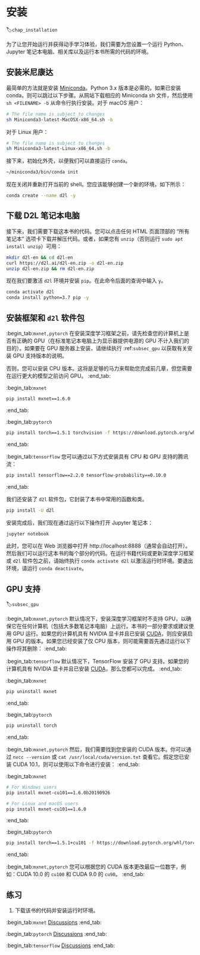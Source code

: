 # 安装
:label:`chap_installation`

为了让您开始运行并获得动手学习体验，我们需要为您设置一个运行 Python、Jupyter 笔记本电脑、相关库以及运行本书所需的代码的环境。

## 安装米尼康达

最简单的方法就是安装 [Miniconda](https://conda.io/en/latest/miniconda.html)。Python 3.x 版本是必需的。如果已安装 conda，则可以跳过以下步骤。从网站下载相应的 Miniconda sh 文件，然后使用 `sh <FILENAME> -b` 从命令行执行安装。对于 macOS 用户：

```bash
# The file name is subject to changes
sh Miniconda3-latest-MacOSX-x86_64.sh -b
```

对于 Linux 用户：

```bash
# The file name is subject to changes
sh Miniconda3-latest-Linux-x86_64.sh -b
```

接下来，初始化外壳，以便我们可以直接运行 `conda`。

```bash
~/miniconda3/bin/conda init
```

现在关闭并重新打开当前的 shell。您应该能够创建一个新的环境，如下所示：

```bash
conda create --name d2l -y
```

## 下载 D2L 笔记本电脑

接下来，我们需要下载这本书的代码。您可以点击任何 HTML 页面顶部的 “所有笔记本” 选项卡下载并解压代码。或者，如果您有 `unzip`（否则运行 `sudo apt install unzip`）可用：

```bash
mkdir d2l-en && cd d2l-en
curl https://d2l.ai/d2l-en.zip -o d2l-en.zip
unzip d2l-en.zip && rm d2l-en.zip
```

现在我们要激活 `d2l` 环境并安装 `pip`。在此命令后面的查询中输入 `y`。

```bash
conda activate d2l
conda install python=3.7 pip -y
```

## 安装框架和 `d2l` 软件包

:begin_tab:`mxnet,pytorch`
在安装深度学习框架之前，请先检查您的计算机上是否有正确的 GPU（在标准笔记本电脑上为显示器提供电源的 GPU 不计入我们的目的）。如果要在 GPU 服务器上安装，请继续执行 :ref:`subsec_gpu` 以获取有关安装 GPU 支持版本的说明。

否则，您可以安装 CPU 版本。这将是足够的马力来帮助您完成前几章，但您需要在运行更大的模型之前访问 GPU。
:end_tab:

:begin_tab:`mxnet`
```bash
pip install mxnet==1.6.0
```
:end_tab:

:begin_tab:`pytorch`
```bash
pip install torch==1.5.1 torchvision -f https://download.pytorch.org/whl/torch_stable.html
```
:end_tab:

:begin_tab:`tensorflow`
您可以通过以下方式安装具有 CPU 和 GPU 支持的腾讯流：

```bash
pip install tensorflow==2.2.0 tensorflow-probability==0.10.0
```
:end_tab:

我们还安装了 `d2l` 软件包，它封装了本书中常用的函数和类。

```bash
pip install -U d2l
```

安装完成后，我们现在通过运行以下操作打开 Jupyter 笔记本：

```bash
jupyter notebook
```

此时，您可以在 Web 浏览器中打开 http://localhost:8888（通常会自动打开）。然后我们可以运行这本书的每个部分的代码。在运行书籍代码或更新深度学习框架或 `d2l` 软件包之前，请始终执行 `conda activate d2l` 以激活运行时环境。要退出环境，请运行 `conda deactivate`。

## GPU 支持
:label:`subsec_gpu`

:begin_tab:`mxnet,pytorch`
默认情况下，安装深度学习框架时不支持 GPU，以确保它在任何计算机（包括大多数笔记本电脑）上运行。本书的一部分要求或建议使用 GPU 运行。如果您的计算机具有 NVIDIA 显卡并且已安装 [CUDA](https://developer.nvidia.com/cuda-downloads)，则应安装启用 GPU 的版本。如果您已经安装了仅 CPU 版本，则可能需要首先通过运行以下操作将其删除：
:end_tab:

:begin_tab:`tensorflow`
默认情况下，TensorFlow 安装了 GPU 支持。如果您的计算机具有 NVIDIA 显卡并且已安装 [CUDA](https://developer.nvidia.com/cuda-downloads)，那么您都可以完成。
:end_tab:

:begin_tab:`mxnet`
```bash
pip uninstall mxnet
```
:end_tab:

:begin_tab:`pytorch`
```bash
pip uninstall torch
```
:end_tab:

:begin_tab:`mxnet,pytorch`
然后，我们需要找到您安装的 CUDA 版本。你可以通过 `nvcc --version` 或 `cat /usr/local/cuda/version.txt` 查看它。假定您已安装 CUDA 10.1，则可以使用以下命令进行安装：
:end_tab:

:begin_tab:`mxnet`
```bash
# For Windows users
pip install mxnet-cu101==1.6.0b20190926

# For Linux and macOS users
pip install mxnet-cu101==1.6.0
```
:end_tab:

:begin_tab:`pytorch`
```bash
pip install torch==1.5.1+cu101 -f https://download.pytorch.org/whl/torch_stable.html
```
:end_tab:

:begin_tab:`mxnet,pytorch`
您可以根据您的 CUDA 版本更改最后一位数字，例如：CUDA 10.0 的 `cu100` 和 CUDA 9.0 的 `cu90`。
:end_tab:

## 练习

1. 下载该书的代码并安装运行时环境。

:begin_tab:`mxnet`
[Discussions](https://discuss.d2l.ai/t/23)
:end_tab:

:begin_tab:`pytorch`
[Discussions](https://discuss.d2l.ai/t/24)
:end_tab:

:begin_tab:`tensorflow`
[Discussions](https://discuss.d2l.ai/t/436)
:end_tab:
